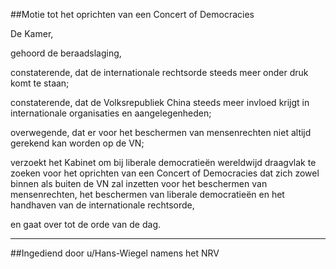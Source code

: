 ##Motie tot het oprichten van een Concert of Democracies 
 
De Kamer,

gehoord de beraadslaging,

constaterende, dat de internationale rechtsorde steeds meer onder druk komt te staan;

constaterende, dat de Volksrepubliek China steeds meer invloed krijgt in internationale organisaties en aangelegenheden;

overwegende, dat er voor het beschermen van mensenrechten niet altijd gerekend kan worden op de VN;

verzoekt het Kabinet om bij liberale democratieën wereldwijd draagvlak te zoeken voor het oprichten van een Concert of Democracies dat zich zowel binnen als buiten de VN zal inzetten voor het beschermen van mensenrechten, het beschermen van liberale democratieën en het handhaven van de internationale rechtsorde,

en gaat over tot de orde van de dag.

---

##Ingediend door u/Hans-Wiegel namens het NRV
